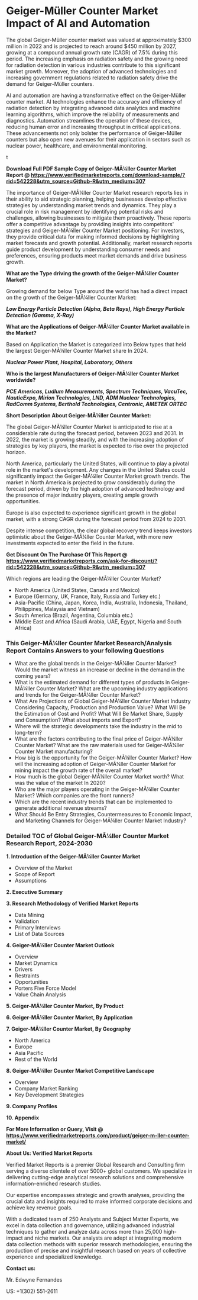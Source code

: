 <meta name="title" content="Global Geiger-Müller Counter Market Impact of AI and Automation"><meta name="description" content="The global Geiger-Müller counter market was valued at approximately $300 million in 2022 and is projected to reach around $450 million by 2027, growing at a compound a"><meta name="title" content="Geiger-Müller Counter Market Size, Share, Scope, Trends, Growth, Opportunities, Analysis, Forecast"><h1>Geiger-Müller Counter Market Impact of AI and Automation</h1><p>The global Geiger-Müller counter market was valued at approximately $300 million in 2022 and is projected to reach around $450 million by 2027, growing at a compound annual growth rate (CAGR) of 7.5% during this period. The increasing emphasis on radiation safety and the growing need for radiation detection in various industries contribute to this significant market growth. Moreover, the adoption of advanced technologies and increasing government regulations related to radiation safety drive the demand for Geiger-Müller counters.</p><p>AI and automation are having a transformative effect on the Geiger-Müller counter market. AI technologies enhance the accuracy and efficiency of radiation detection by integrating advanced data analytics and machine learning algorithms, which improve the reliability of measurements and diagnostics. Automation streamlines the operation of these devices, reducing human error and increasing throughput in critical applications. These advancements not only bolster the performance of Geiger-Müller counters but also open new avenues for their application in sectors such as nuclear power, healthcare, and environmental monitoring.</p>t</p><p id="" class=""><strong>Download Full PDF Sample Copy of Geiger-MÃ¼ller Counter Market Report @ <a href="https://www.verifiedmarketreports.com/download-sample/?rid=542228&utm_source=Github-R&utm_medium=307" target="_blank">https://www.verifiedmarketreports.com/download-sample/?rid=542228&utm_source=Github-R&utm_medium=307</a></strong></p><p>The importance of&nbsp;Geiger-MÃ¼ller Counter Market research reports lies in their ability to aid strategic planning, helping businesses develop effective strategies by understanding market trends and dynamics. They play a crucial role in risk management by identifying potential risks and challenges, allowing businesses to mitigate them proactively. These reports offer a competitive advantage by providing insights into competitors' strategies and Geiger-MÃ¼ller Counter Market positioning. For investors, they provide critical data for making informed decisions by highlighting market forecasts and growth potential. Additionally, market research reports guide product development by understanding consumer needs and preferences, ensuring products meet market demands and drive business growth.</p><p><strong>What are the&nbsp;Type driving the growth of the Geiger-MÃ¼ller Counter Market?</strong></p><p id="" class="">Growing demand for below Type around the world has had a direct impact on the growth of the Geiger-MÃ¼ller Counter Market:</p><em><strong>Low Energy Particle Detection (Alpha, Beta Rays), High Energy Particle Detection (Gamma, X-Ray)</strong></em></p><strong>What are the&nbsp;Applications&nbsp;of Geiger-MÃ¼ller Counter Market available in the Market?</strong></p><p id="" class="">Based on Application the Market is categorized into Below types that held the largest Geiger-MÃ¼ller Counter Market share In 2024.</p><em><strong>Nuclear Power Plant, Hospital, Laboratory, Others</strong></em></p><strong>Who is the largest Manufacturers of Geiger-MÃ¼ller Counter Market worldwide?</strong></p><p><em><strong>PCE Americas, Ludlum Measurements, Spectrum Techniques, VacuTec, NauticExpo, Mirion Technologies, LND, ADM Nuclear Technologies, RadComm Systems, Berthold Technologies, Centronic, AMETEK ORTEC</strong></em></p><p id="" class=""><strong>Short Description About Geiger-MÃ¼ller Counter Market:</strong></p><p>The global Geiger-MÃ¼ller Counter Market is anticipated to rise at a considerable rate during the forecast period, between 2023 and 2031. In 2022, the market is growing steadily, and with the increasing adoption of strategies by key players, the market is expected to rise over the projected horizon.</p><p>North America, particularly the United States, will continue to play a pivotal role in the market's development. Any changes in the United States could significantly impact the Geiger-MÃ¼ller Counter Market growth trends. The market in North America is projected to grow considerably during the forecast period, driven by the high adoption of advanced technology and the presence of major industry players, creating ample growth opportunities.</p><p>Europe is also expected to experience significant growth in the global market, with a strong CAGR during the forecast period from 2024 to 2031.</p><p>Despite intense competition, the clear global recovery trend keeps investors optimistic about the Geiger-MÃ¼ller Counter Market, with more new investments expected to enter the field in the future.</p><p id="" class=""><strong>Get Discount On The Purchase Of This Report @ <a href="https://www.verifiedmarketreports.com/ask-for-discount/?rid=542228&utm_source=Github-R&utm_medium=307" target="_blank">https://www.verifiedmarketreports.com/ask-for-discount/?rid=542228&utm_source=Github-R&utm_medium=307</a></strong></p>Which regions are leading the Geiger-MÃ¼ller Counter Market?</p><ul><li>North America (United States, Canada and Mexico)</li><li>Europe (Germany, UK, France, Italy, Russia and Turkey etc.)</li><li>Asia-Pacific (China, Japan, Korea, India, Australia, Indonesia, Thailand, Philippines, Malaysia and Vietnam)</li><li>South America (Brazil, Argentina, Columbia etc.)</li><li>Middle East and Africa (Saudi Arabia, UAE, Egypt, Nigeria and South Africa)</li></ul><h3 id="" class="">This Geiger-MÃ¼ller Counter Market Research/Analysis Report Contains Answers to your following Questions</h3><ul><li>What are the global trends in the Geiger-MÃ¼ller Counter Market? Would the market witness an increase or decline in the demand in the coming years?</li><li>What is the estimated demand for different types of products in Geiger-MÃ¼ller Counter Market? What are the upcoming industry applications and trends for the Geiger-MÃ¼ller Counter Market?</li><li>What Are Projections of Global Geiger-MÃ¼ller Counter Market Industry Considering Capacity, Production and Production Value? What Will Be the Estimation of Cost and Profit? What Will Be Market Share, Supply and Consumption? What about imports and Export?</li><li>Where will the strategic developments take the industry in the mid to long-term?</li><li>What are the factors contributing to the final price of Geiger-MÃ¼ller Counter Market? What are the raw materials used for Geiger-MÃ¼ller Counter Market manufacturing?</li><li>How big is the opportunity for the Geiger-MÃ¼ller Counter Market? How will the increasing adoption of Geiger-MÃ¼ller Counter Market for mining impact the growth rate of the overall market?</li><li>How much is the global Geiger-MÃ¼ller Counter Market worth? What was the value of the market In 2020?</li><li>Who are the major players operating in the Geiger-MÃ¼ller Counter Market? Which companies are the front runners?</li><li>Which are the recent industry trends that can be implemented to generate additional revenue streams?</li><li>What Should Be Entry Strategies, Countermeasures to Economic Impact, and Marketing Channels for Geiger-MÃ¼ller Counter Market Industry?</li></ul><h3 id="" class="">Detailed TOC of Global Geiger-MÃ¼ller Counter Market Research Report, 2024-2030</h3><p id="" class=""><strong>1. Introduction of the Geiger-MÃ¼ller Counter Market</strong></p><ul><li>Overview of the Market</li><li>Scope of Report</li><li>Assumptions</li></ul><p id="" class=""><strong>2. Executive Summary</strong></p><p id="" class=""><strong>3. Research Methodology of Verified Market Reports</strong></p><ul><li>Data Mining</li><li>Validation</li><li>Primary Interviews</li><li>List of Data Sources</li></ul><p id="" class=""><strong>4. Geiger-MÃ¼ller Counter Market Outlook</strong></p><ul><li>Overview</li><li>Market Dynamics</li><li>Drivers</li><li>Restraints</li><li>Opportunities</li><li>Porters Five Force Model</li><li>Value Chain Analysis</li></ul><p id="" class=""><strong>5. Geiger-MÃ¼ller Counter Market, By Product</strong></p><p id="" class=""><strong>6. Geiger-MÃ¼ller Counter Market, By Application</strong></p><p id="" class=""><strong>7. Geiger-MÃ¼ller Counter Market, By Geography</strong></p><ul><li>North America</li><li>Europe</li><li>Asia Pacific</li><li>Rest of the World</li></ul><p id="" class=""><strong>8. Geiger-MÃ¼ller Counter Market Competitive Landscape</strong></p><ul><li>Overview</li><li>Company Market Ranking</li><li>Key Development Strategies</li></ul><p id="" class=""><strong>9. Company Profiles</strong></p><p id="" class=""><strong>10. Appendix</strong></p><p id="" class=""><strong>For More Information or Query, Visit @ <a href="https://www.verifiedmarketreports.com/product/geiger-m-ller-counter-market/" target="_blank">https://www.verifiedmarketreports.com/product/geiger-m-ller-counter-market/</a></strong></p><p id="" class=""><strong>About Us: Verified Market Reports</strong></p><p id="" class="">Verified Market Reports is a premier Global Research and Consulting firm serving a diverse clientele of over 5000+ global customers. We specialize in delivering cutting-edge analytical research solutions and comprehensive information-enriched research studies.</p><p id="" class="">Our expertise encompasses strategic and growth analyses, providing the crucial data and insights required to make informed corporate decisions and achieve key revenue goals.</p><p id="" class="">With a dedicated team of 250 Analysts and Subject Matter Experts, we excel in data collection and governance, utilizing advanced industrial techniques to gather and analyze data across more than 25,000 high-impact and niche markets. Our analysts are adept at integrating modern data collection methods with superior research methodologies, ensuring the production of precise and insightful research based on years of collective experience and specialized knowledge.</p><p id="" class=""><strong>Contact us:</strong></p><p id="" class="">Mr. Edwyne Fernandes</p><p id="" class="">US: +1(302) 551-2611</p>